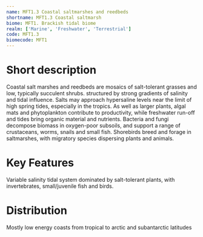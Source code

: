 ```yaml
---
name: MFT1.3 Coastal saltmarshes and reedbeds
shortname: MFT1.3 Coastal saltmarsh
biome: MFT1. Brackish tidal biome
realm: ['Marine', 'Freshwater', 'Terrestrial']
code: MFT1.3
biomecode: MFT1
---
```

# Short description

Coastal salt marshes and reedbeds are mosaics of salt-tolerant grasses and low, typically succulent shrubs. structured by strong gradients of salinity and tidal influence. Salts may approach hypersaline levels near the limit of high spring tides, especially in the tropics. As well as larger plants, algal mats and phytoplankton contribute to productivity, while freshwater run-off and tides bring organic material and nutrients. Bacteria and fungi decompose biomass in oxygen-poor subsoils, and support a range of crustaceans, worms, snails and small fish. Shorebirds breed and forage in saltmarshes, with migratory species dispersing plants and animals.

# Key Features

Variable salinity tidal system dominated by salt-tolerant plants, with invertebrates, small/juvenile fish and birds.

# Distribution

Mostly low energy coasts from tropical to arctic and subantarctic latitudes
